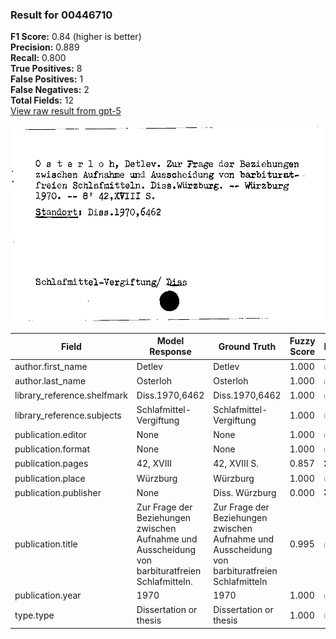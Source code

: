 ### Result for 00446710
**F1 Score:** 0.84 (higher is better)<br>**Precision:** 0.889<br>**Recall:** 0.800<br>**True Positives:** 8<br>**False Positives:** 1<br>**False Negatives:** 2<br>**Total Fields:** 12<br>[View raw result from gpt-5](https://github.com/RISE-UNIBAS/humanities_data_benchmark/blob/main/results/2025-09-02/T0165/request_T0165_00446710.json)

<img src="https://github.com/RISE-UNIBAS/humanities_data_benchmark/blob/main/benchmarks/zettelkatalog/images/00446710.jpg?raw=true" alt="00446710" width="600px">

| Field | Model Response | Ground Truth | Fuzzy Score | Match |
|-------|----------------|--------------|-------------|-------|
| author.first_name | Detlev | Detlev | 1.000 | ✅ |
| author.last_name | Osterloh | Osterloh | 1.000 | ✅ |
| library_reference.shelfmark | Diss.1970,6462 | Diss.1970,6462 | 1.000 | ✅ |
| library_reference.subjects | Schlafmittel-Vergiftung | Schlafmittel-Vergiftung | 1.000 | ✅ |
| publication.editor | None | None | 1.000 | ✅ |
| publication.format | None | None | 1.000 | ✅ |
| publication.pages | 42, XVIII | 42, XVIII S. | 0.857 | ❌ |
| publication.place | Würzburg | Würzburg | 1.000 | ✅ |
| publication.publisher | None | Diss. Würzburg | 0.000 | ❌ |
| publication.title | Zur Frage der Beziehungen zwischen Aufnahme und Ausscheidung von barbituratfreien Schlafmitteln. | Zur Frage der Beziehungen zwischen Aufnahme und Ausscheidung von barbituratfreien Schlafmitteln | 0.995 | ✅ |
| publication.year | 1970 | 1970 | 1.000 | ✅ |
| type.type | Dissertation or thesis | Dissertation or thesis | 1.000 | ✅ |
